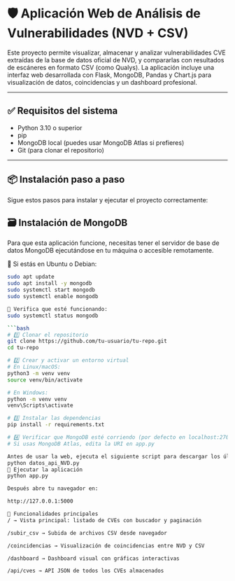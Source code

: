 # 🛡️ Aplicación Web de Análisis de Vulnerabilidades (NVD + CSV)

Este proyecto permite visualizar, almacenar y analizar vulnerabilidades CVE extraídas de la base de datos oficial de NVD, y compararlas con resultados de escáneres en formato CSV (como Qualys). La aplicación incluye una interfaz web desarrollada con Flask, MongoDB, Pandas y Chart.js para visualización de datos, coincidencias y un dashboard profesional.

---

## ✅ Requisitos del sistema

- Python 3.10 o superior
- pip
- MongoDB local (puedes usar MongoDB Atlas si prefieres)
- Git (para clonar el repositorio)

---

## 📦 Instalación paso a paso

Sigue estos pasos para instalar y ejecutar el proyecto correctamente:
## 🗃️ Instalación de MongoDB
Para que esta aplicación funcione, necesitas tener el servidor de base de datos MongoDB ejecutándose en tu máquina o accesible remotamente.

🔹 Si estás en Ubuntu o Debian:

```bash
sudo apt update
sudo apt install -y mongodb
sudo systemctl start mongodb
sudo systemctl enable mongodb

🔹 Verifica que esté funcionando:
sudo systemctl status mongodb

```bash
# 1️⃣ Clonar el repositorio
git clone https://github.com/tu-usuario/tu-repo.git
cd tu-repo

# 2️⃣ Crear y activar un entorno virtual
# En Linux/macOS:
python3 -m venv venv
source venv/bin/activate

# En Windows:
python -m venv venv
venv\Scripts\activate

# 3️⃣ Instalar las dependencias
pip install -r requirements.txt

# 4️⃣ Verificar que MongoDB esté corriendo (por defecto en localhost:27017)
# Si usas MongoDB Atlas, edita la URI en app.py

Antes de usar la web, ejecuta el siguiente script para descargar los últimos CVEs desde la API oficial de NVD:
python datos_api_NVD.py
🚀 Ejecutar la aplicación
python app.py

Después abre tu navegador en:

http://127.0.0.1:5000

🧪 Funcionalidades principales
/ → Vista principal: listado de CVEs con buscador y paginación

/subir_csv → Subida de archivos CSV desde navegador

/coincidencias → Visualización de coincidencias entre NVD y CSV

/dashboard → Dashboard visual con gráficas interactivas

/api/cves → API JSON de todos los CVEs almacenados


